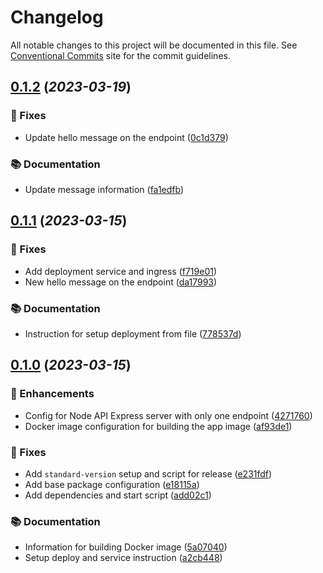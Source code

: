 # Changelog

<!-- markdownlint-disable -->

<!-- editorconfig-checker-disable-file -->

All notable changes to this project will be documented in this file. See [Conventional Commits](https://conventionalcommits.org/) site for the commit guidelines.

## [0.1.2](https://github.com/mdsanima-lab/k3s-kube-demo/compare/k3s-hello-world-v0.1.1...k3s-hello-world-v0.1.2) (_2023-03-19_)

### 🚧 Fixes

- Update hello message on the endpoint ([0c1d379](https://github.com/mdsanima-lab/k3s-kube-demo/commit/0c1d379c614f6c349f7b6f945c4f8ebc3cb66c97))

### 📚 Documentation

- Update message information ([fa1edfb](https://github.com/mdsanima-lab/k3s-kube-demo/commit/fa1edfbc5d78acf3e1ed3940a64e7cad90a0521b))

## [0.1.1](https://github.com/mdsanima-lab/k3s-kube-demo/compare/k3s-hello-world-v0.1.0...k3s-hello-world-v0.1.1) (_2023-03-15_)

### 🚧 Fixes

- Add deployment service and ingress ([f719e01](https://github.com/mdsanima-lab/k3s-kube-demo/commit/f719e01b5a569e72749862391d9f9fea2e1be9be))
- New hello message on the endpoint ([da17993](https://github.com/mdsanima-lab/k3s-kube-demo/commit/da179937336413c9a4a0fd9aa5ce2d1be8778e9f))

### 📚 Documentation

- Instruction for setup deployment from file ([778537d](https://github.com/mdsanima-lab/k3s-kube-demo/commit/778537d8020adcda916634d7b392c27553b5ce47))

## [0.1.0](https://github.com/mdsanima-lab/k3s-kube-demo/releases/tag/k3s-hello-world-v0.1.0) (_2023-03-15_)

### 🤿 Enhancements

- Config for Node API Express server with only one endpoint ([4271760](https://github.com/mdsanima-lab/k3s-kube-demo/commit/4271760eb0033ecf26ec8cdbcf1a5fe35b1c1d12))
- Docker image configuration for building the app image ([af93de1](https://github.com/mdsanima-lab/k3s-kube-demo/commit/af93de152e578a4a428bbc7498214ca8d7d3a256))

### 🚧 Fixes

- Add `standard-version` setup and script for release ([e231fdf](https://github.com/mdsanima-lab/k3s-kube-demo/commit/e231fdf2407ab497f54043591264e199ebe4ea91))
- Add base package configuration ([e18115a](https://github.com/mdsanima-lab/k3s-kube-demo/commit/e18115abb545b3026f467137503575611ebb1bd1))
- Add dependencies and start script ([add02c1](https://github.com/mdsanima-lab/k3s-kube-demo/commit/add02c1a1168d7bf1f594c17418f53f4c399306b))

### 📚 Documentation

- Information for building Docker image ([5a07040](https://github.com/mdsanima-lab/k3s-kube-demo/commit/5a07040cd9f997216526b668f8b96495ccabfcc4))
- Setup deploy and service instruction ([a2cb448](https://github.com/mdsanima-lab/k3s-kube-demo/commit/a2cb44812df531887a91deceafb00666a86d910e))
